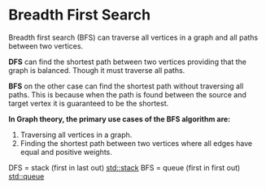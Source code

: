 # Breadth First Search
Breadth first search (BFS) can traverse all vertices in a graph and all paths
between two vertices.

**DFS** can find the shortest path between two vertices providing that
the graph is balanced. Though it must traverse all paths.

**BFS** on the other case can find the shortest path without traversing all
paths. This is because when the path is found between the source and target vertex
it is guaranteed to be the shortest.

**In Graph theory, the primary use cases of the BFS algorithm are:**
1. Traversing all vertices in a graph.
2. Finding the shortest path between two vertices where all edges have equal
and positive weights.

DFS = stack (first in last out) [std::stack](https://en.cppreference.com/w/cpp/container/stack)
BFS = queue (first in first out) [std::queue](https://en.cppreference.com/w/cpp/container/queue)